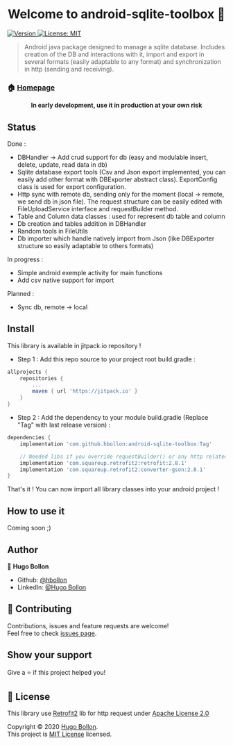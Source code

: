 <h1 align="center">Welcome to android-sqlite-toolbox 👋</h1>
<p>
  <a href="https://jitpack.io/#hbollon/android-sqlite-toolbox" target="_blank">
    <img alt="Version" src="https://jitpack.io/v/hbollon/android-sqlite-toolbox.svg" />
  </a>
  <a href="https://github.com/hbollon/android-sqlite-toolbox/blob/master/LICENSE" target="_blank">
    <img alt="License: MIT" src="https://img.shields.io/badge/License-MIT-yellow.svg" />
  </a>
</p>

> Android java package designed to manage a sqlite database. Includes creation of the DB and interactions with it, import and export in several formats (easily adaptable to any format) and synchronization in http (sending and receiving).

### 🏠 [Homepage](https://github.com/hbollon/android-sqlite-toolbox)

<p align="center"><strong> In early development, use it in production at your own risk </strong></p>

## Status

Done :

- DBHandler -> Add crud support for db (easy and modulable insert, delete, update, read data in db)
- Sqlite database export tools (Csv and Json export implemented, you can easily add other format with DBExporter abstract class). ExportConfig class is used for export configuration.
- Http sync with remote db, sending only for the moment (local -> remote, we send db in json file). The request structure can be easily edited with FileUploadService interface and requestBuilder method. 
- Table and Column data classes :  used for represent db table and column
- Db creation and tables addition in DBHandler
- Random tools in FileUtils
- Db importer which handle natively import from Json (like DBExporter structure so easily adaptable to others formats)

In progress :

- Simple android exemple activity for main functions
- Add csv native support for import
  
Planned :

- Sync db, remote -> local

## Install

This library is available in jitpack.io repository !

- Step 1 : Add this repo source to your project root build.gradle :

```gradle
allprojects {
    repositories {
        ...
        maven { url 'https://jitpack.io' }
    }
}
```

- Step 2 : Add the dependency to your module build.gradle (Replace "Tag" with last release version) :

```gradle
dependencies {
    implementation 'com.github.hbollon:android-sqlite-toolbox:Tag'

    // Needed libs if you override requestBuilder() or any http related function
    implementation 'com.squareup.retrofit2:retrofit:2.8.1'
    implementation 'com.squareup.retrofit2:converter-gson:2.8.1'
}
```

That's it ! You can now import all library classes into your android project !

## How to use it

Coming soon ;)

## Author

👤 **Hugo Bollon**

* Github: [@hbollon](https://github.com/hbollon)
* LinkedIn: [@Hugo Bollon](https://www.linkedin.com/in/hugo-bollon-68a2381a4/)

## 🤝 Contributing

Contributions, issues and feature requests are welcome!<br />Feel free to check [issues page](https://github.com/hbollon/android-sqlite-toolbox/issues). 

## Show your support

Give a ⭐️ if this project helped you!

## 📝 License

This library use [Retrofit2](https://github.com/square/retrofit) lib for http request under [Apache License 2.0](https://github.com/square/retrofit/blob/master/LICENSE.txt)<br />

Copyright © 2020 [Hugo Bollon](https://github.com/hbollon).<br />
This project is [MIT License](https://github.com/hbollon/android-sqlite-toolbox/blob/master/LICENSE) licensed.
